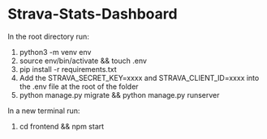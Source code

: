 # Strava-Stats-Dashboard

In the root directory run:

1. python3 -m venv env
2. source env/bin/activate && touch .env
3. pip install -r requirements.txt
4. Add the STRAVA_SECRET_KEY=xxxx and STRAVA_CLIENT_ID=xxxx into the .env file at the root of the folder
4. python manage.py migrate && python manage.py runserver

In a new terminal run:
1. cd frontend && npm start